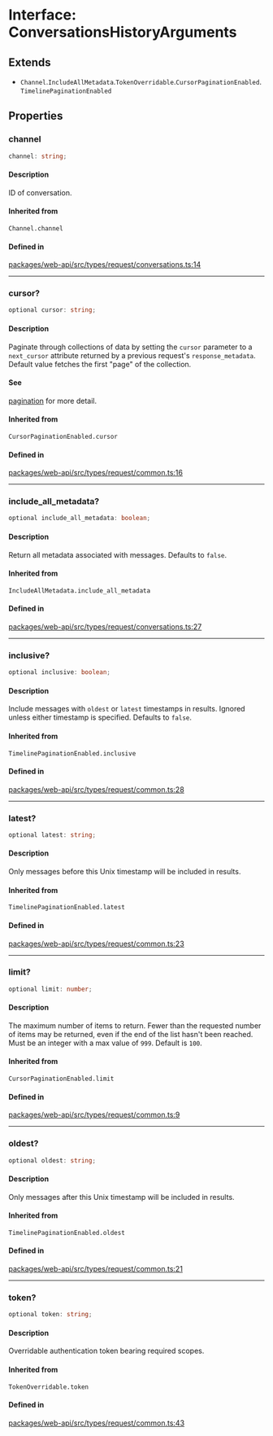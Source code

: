 # Interface: ConversationsHistoryArguments

## Extends

- `Channel`.`IncludeAllMetadata`.`TokenOverridable`.`CursorPaginationEnabled`.`TimelinePaginationEnabled`

## Properties

### channel

```ts
channel: string;
```

#### Description

ID of conversation.

#### Inherited from

`Channel.channel`

#### Defined in

[packages/web-api/src/types/request/conversations.ts:14](https://github.com/slackapi/node-slack-sdk/blob/c15385ef93ccdde9702f52f7d1f445999203d794/packages/web-api/src/types/request/conversations.ts#L14)

***

### cursor?

```ts
optional cursor: string;
```

#### Description

Paginate through collections of data by setting the `cursor` parameter to a `next_cursor` attribute
returned by a previous request's `response_metadata`.
Default value fetches the first "page" of the collection.

#### See

[pagination](https://api.slack.com/docs/pagination) for more detail.

#### Inherited from

`CursorPaginationEnabled.cursor`

#### Defined in

[packages/web-api/src/types/request/common.ts:16](https://github.com/slackapi/node-slack-sdk/blob/c15385ef93ccdde9702f52f7d1f445999203d794/packages/web-api/src/types/request/common.ts#L16)

***

### include\_all\_metadata?

```ts
optional include_all_metadata: boolean;
```

#### Description

Return all metadata associated with messages. Defaults to `false`.

#### Inherited from

`IncludeAllMetadata.include_all_metadata`

#### Defined in

[packages/web-api/src/types/request/conversations.ts:27](https://github.com/slackapi/node-slack-sdk/blob/c15385ef93ccdde9702f52f7d1f445999203d794/packages/web-api/src/types/request/conversations.ts#L27)

***

### inclusive?

```ts
optional inclusive: boolean;
```

#### Description

Include messages with `oldest` or `latest` timestamps in results.
Ignored unless either timestamp is specified. Defaults to `false`.

#### Inherited from

`TimelinePaginationEnabled.inclusive`

#### Defined in

[packages/web-api/src/types/request/common.ts:28](https://github.com/slackapi/node-slack-sdk/blob/c15385ef93ccdde9702f52f7d1f445999203d794/packages/web-api/src/types/request/common.ts#L28)

***

### latest?

```ts
optional latest: string;
```

#### Description

Only messages before this Unix timestamp will be included in results.

#### Inherited from

`TimelinePaginationEnabled.latest`

#### Defined in

[packages/web-api/src/types/request/common.ts:23](https://github.com/slackapi/node-slack-sdk/blob/c15385ef93ccdde9702f52f7d1f445999203d794/packages/web-api/src/types/request/common.ts#L23)

***

### limit?

```ts
optional limit: number;
```

#### Description

The maximum number of items to return. Fewer than the requested number of items may be returned,
even if the end of the list hasn't been reached. Must be an integer with a max value of `999`. Default is `100`.

#### Inherited from

`CursorPaginationEnabled.limit`

#### Defined in

[packages/web-api/src/types/request/common.ts:9](https://github.com/slackapi/node-slack-sdk/blob/c15385ef93ccdde9702f52f7d1f445999203d794/packages/web-api/src/types/request/common.ts#L9)

***

### oldest?

```ts
optional oldest: string;
```

#### Description

Only messages after this Unix timestamp will be included in results.

#### Inherited from

`TimelinePaginationEnabled.oldest`

#### Defined in

[packages/web-api/src/types/request/common.ts:21](https://github.com/slackapi/node-slack-sdk/blob/c15385ef93ccdde9702f52f7d1f445999203d794/packages/web-api/src/types/request/common.ts#L21)

***

### token?

```ts
optional token: string;
```

#### Description

Overridable authentication token bearing required scopes.

#### Inherited from

`TokenOverridable.token`

#### Defined in

[packages/web-api/src/types/request/common.ts:43](https://github.com/slackapi/node-slack-sdk/blob/c15385ef93ccdde9702f52f7d1f445999203d794/packages/web-api/src/types/request/common.ts#L43)

